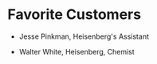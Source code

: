 # Favorite Customers

* Jesse Pinkman, Heisenberg's Assistant

* Walter White, Heisenberg, Chemist

